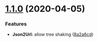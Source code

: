 # [1.1.0](https://github.com/TimoBechtel/json2url/compare/v1.0.0...v1.1.0) (2020-04-05)


### Features

* **Json2Url:** allow tree shaking ([8a2a6cd](https://github.com/TimoBechtel/json2url/commit/8a2a6cd137eb02434fde1f7661615f2ed67e9482))
